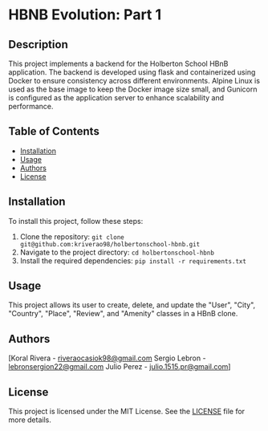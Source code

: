 # HBNB Evolution: Part 1

## Description
This project implements a backend for the Holberton School HBnB application. The backend is developed using flask and containerized using Docker to ensure consistency across different environments. Alpine Linux is used as the base image to keep the Docker image size small, and Gunicorn is configured as the application server to enhance scalability and performance.

## Table of Contents
- [Installation](#installation)
- [Usage](#usage)
- [Authors](#authors)
- [License](#license)

## Installation
To install this project, follow these steps:
1. Clone the repository: `git clone git@github.com:kriverao98/holbertonschool-hbnb.git`
2. Navigate to the project directory: `cd holbertonschool-hbnb`
3. Install the required dependencies: `pip install -r requirements.txt`

## Usage

This project allows its user to create, delete, and update the "User", "City", "Country", "Place", "Review", and "Amenity" classes in a HBnB clone.


## Authors

[Koral Rivera - riveraocasiok98@gmail.com
Sergio Lebron - lebronsergion22@gmail.com 
Julio Perez - julio.1515.pr@gmail.com]

## License
This project is licensed under the MIT License. See the [LICENSE](LICENSE) file for more details.
